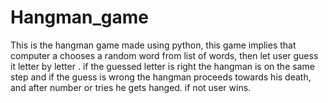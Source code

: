 # Hangman_game
This is the hangman game made using python, this game implies that computer a chooses a random word from list of words, then let user guess it letter by letter . if the guessed letter is right the hangman is on the same step and if the guess is wrong the hangman proceeds towards his death, and after number or tries he gets hanged. if not user wins.
